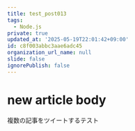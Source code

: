 ```yaml
---
title: test_post013
tags:
  - Node.js
private: true
updated_at: '2025-05-19T22:01:42+09:00'
id: c8f003abbc3aae6adc45
organization_url_name: null
slide: false
ignorePublish: false
---
```

# new article body
複数の記事をツイートするテスト
